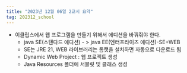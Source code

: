 ```yaml
---
title: "2023년 12월 06일 2교시 요약"
tag: 202312_school
---
```


- 이클립스에서 웹 프로그램을 만들기 위해서 에디션을 바꿔줘야 한다.
  - java SE(스탠다드 에디션) - > java EE(엔터프라이즈 에디션)-SE+WEB
  - SE는 JRE 21, WEB 라이브러리는 톰캣을 설치하면 자동으로 다운로드 됨
  - Dynamic Web Project : 웹 프로젝트 생성
  - Java Resources 폴더에 서블릿 및 클래스 생성
